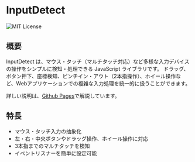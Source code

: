 # InputDetect

![MIT License](https://img.shields.io/badge/license-MIT-blue.svg?style=flat)

## 概要

InputDetect は、マウス・タッチ（マルチタッチ対応）など多様な入力デバイスの操作をシンプルに検知・処理できる JavaScript ライブラリです。
ドラッグ、ボタン押下、座標検知、ピンチイン・アウト（2本指操作）、ホイール操作など、Webアプリケーションでの複雑な入力処理を統一的に扱うことができます。

詳しい説明は、[Github Pages](https://natade-jp.github.io/js-inputdetect/)で解説しています。

## 特長

- マウス・タッチ入力の抽象化
- 左・右・中央ボタンやドラッグ操作、ホイール操作に対応
- 3本指までのマルチタッチを検知
- イベントリスナーを簡単に設定可能
